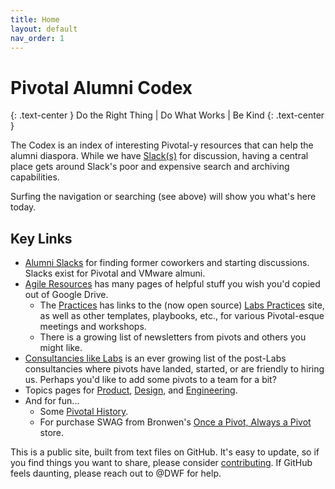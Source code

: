 ```yaml
---
title: Home
layout: default
nav_order: 1
---
```


# Pivotal Alumni Codex

{: .text-center }
Do the Right Thing | Do What Works | Be Kind
{: .text-center }

The Codex is an index of interesting Pivotal-y resources that can help the alumni diaspora. While we have [Slack(s)](/alumni_slacks) for discussion, having a central place gets around Slack's poor and expensive search and archiving capabilities.

Surfing the navigation or searching (see above) will show you what's here today.

## Key Links

- [Alumni Slacks](/alumni_slacks) for finding former coworkers and starting discussions. Slacks exist for Pivotal and VMware almuni.
- [Agile Resources](/agile-resources) has many pages of helpful stuff you wish you'd copied out of Google Drive.
  - The [Practices](/agile-resources/practices) has links to the (now open source) [Labs Practices](https://labspractices.com/) site, as well as other templates, playbooks, etc., for various Pivotal-esque meetings and workshops.
  - There is a growing list of newsletters from pivots and others you might like.
- [Consultancies like Labs](/consultancies) is an ever growing list of the post-Labs consultancies where pivots have landed, started, or are friendly to hiring us. Perhaps you'd like to add some pivots to a team for a bit?
- Topics pages for [Product](/product/), [Design](/design/), and [Engineering](/engineering/).
- And for fun...
  - Some [Pivotal History](/history/).
  - For purchase SWAG from Bronwen's [Once a Pivot, Always a Pivot](https://www.redbubble.com/people/bronwen-a/shop) store.

This is a public site, built from text files on GitHub. It's easy to update, so if you find things you want to share, please consider [contributing](/contributing/). If GitHub feels daunting, please reach out to @DWF for help. 

